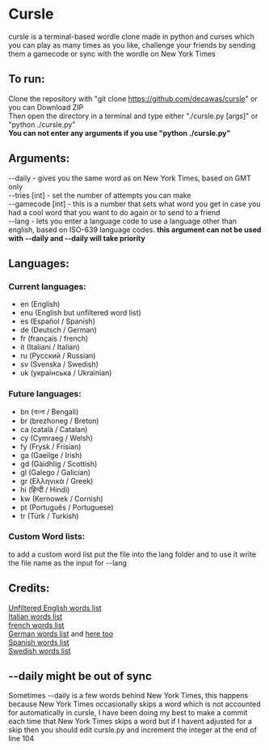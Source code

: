 # Cursle

cursle is a terminal-based wordle clone made in python and curses which you can play as many times as you like, challenge your friends by sending them a gamecode or sync with the wordle on New York Times

## To run:

Clone the repository with "git clone https://github.com/decawas/cursle" or you can Download ZIP<br />
Then open the directory in a terminal and type either "./cursle.py [args]" or "python ./cursle.py"<br />
__You can not enter any arguments if you use "python ./cursle.py"__

## Arguments:

--daily - gives you the same word as on New York Times, based on GMT only<br />
--tries [int] - set the number of attempts you can make<br />
--gamecode [int] - this is a number that sets what word you get in case you had a cool word that you want to do again or to send to a friend<br />
--lang - lets you enter a language code to use a language other than english, based on ISO-639 language codes.  __this argument can not be used with --daily and --daily will take priority__

## Languages:

### Current languages:

- en (English)
- enu (English but unfiltered word list)
- es (Español / Spanish)
- de (Deutsch / German)
- fr (français / french)
- it (Italiani / Italian)
- ru (Русский / Russian)
- sv (Svenska / Swedish)
- uk (українська / Ukrainian)

### Future languages:

- bn (বাংলা / Bengali)
- br (brezhoneg / Breton)
- ca (català / Catalan)
- cy (Cymraeg / Welsh)
- fy (Frysk / Frisian)
- ga (Gaeilge / Irish)
- gd (Gàidhlig / Scottish)
- gl (Galego / Galician)
- gr (Ελληνικά / Greek)
- hi (हिन्दी / Hindi)
- kw (Kernowek / Cornish)
- pt (Português / Portuguese)
- tr (Türk / Turkish)

### Custom Word lists:
    
to add a custom word list put the file into the lang folder and to use it write the file name as the input for --lang

## Credits:

[Unfiltered English words list](https://github.com/dwyl/english-words)<br />
[Italian words list](https://parolle.it/)<br />
[french words list](https://github.com/hbenbel/French-Dictionary)<br />
[German words list](https://woertchen.sofacoach.de/) and [here too](https://sourceforge.net/projects/germandict/)<br />
[Spanish words list](https://wordle-es.xavier.cc/)<br />
[Swedish words list](https://github.com/martinlindhe/wordlist_swedish)<br />

## --daily might be out of sync

Sometimes --daily is a few words behind New York Times, this happens because New York Times occasionally skips a word which is not accounted for automatically in cursle, I have been doing my best to make a commit each time that New York Times skips a word but if I havent adjusted for a skip then you should edit cursle.py and increment the integer at the end of line 104
